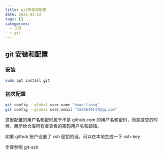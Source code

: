 ```yaml
---
title: git安装和配置
date: 2021-03-23
tags: []
categories:
  - 工具
  - git
---
```


## git 安装和配置

### 安装

```BASH
sudo apt install git
```

### 初次配置

```BASH
git config --global user.name "doge-liang"
git config --global user.email "1542640147@qq.com"
```

这里配置的用户名和密码属于不是 github.com 的用户名和密码，而是提交的时候，展示给仓库所有者查看的密码用户名和邮箱。

如果 github 账户设置了 ssh 密钥的话，可以在本地生成一下 ssh-key

步骤参照 git-ssh
